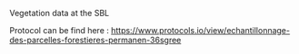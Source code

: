 Vegetation data at the SBL

Protocol can be find here : https://www.protocols.io/view/echantillonnage-des-parcelles-forestieres-permanen-36sgree
